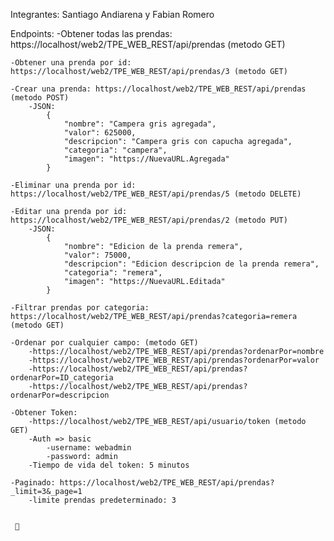 Integrantes: Santiago Andiarena y Fabian Romero

Endpoints:
    -Obtener todas las prendas: https://localhost/web2/TPE_WEB_REST/api/prendas (metodo GET)

    -Obtener una prenda por id: https://localhost/web2/TPE_WEB_REST/api/prendas/3 (metodo GET)

    -Crear una prenda: https://localhost/web2/TPE_WEB_REST/api/prendas (metodo POST)
        -JSON:
            {
                "nombre": "Campera gris agregada",
                "valor": 625000,
                "descripcion": "Campera gris con capucha agregada",
                "categoria": "campera",
                "imagen": "https://NuevaURL.Agregada"
            }

    -Eliminar una prenda por id: https://localhost/web2/TPE_WEB_REST/api/prendas/5 (metodo DELETE)

    -Editar una prenda por id: https://localhost/web2/TPE_WEB_REST/api/prendas/2 (metodo PUT)
        -JSON:
            {
                "nombre": "Edicion de la prenda remera",
                "valor": 75000,
                "descripcion": "Edicion descripcion de la prenda remera",
                "categoria": "remera",
                "imagen": "https://NuevaURL.Editada"
            }
    
    -Filtrar prendas por categoria: https://localhost/web2/TPE_WEB_REST/api/prendas?categoria=remera (metodo GET)

    -Ordenar por cualquier campo: (metodo GET)
        -https://localhost/web2/TPE_WEB_REST/api/prendas?ordenarPor=nombre
        -https://localhost/web2/TPE_WEB_REST/api/prendas?ordenarPor=valor
        -https://localhost/web2/TPE_WEB_REST/api/prendas?ordenarPor=ID_categoria
        -https://localhost/web2/TPE_WEB_REST/api/prendas?ordenarPor=descripcion

    -Obtener Token:
        -https://localhost/web2/TPE_WEB_REST/api/usuario/token (metodo GET)
        -Auth => basic 
            -username: webadmin
            -password: admin
        -Tiempo de vida del token: 5 minutos
    
    -Paginado: https://localhost/web2/TPE_WEB_REST/api/prendas?_limit=3&_page=1
        -limite prendas predeterminado: 3


     🐷